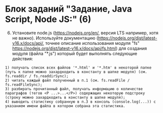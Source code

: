 # Блок заданий "Задание, Java Script, Node JS:" (6)
6. Установите node.js (https://nodejs.org/en/, версия LTS например, хотя не важно).
Используйте документацию (https://nodejs.org/dist/latest-v16.x/docs/api/, точнее описание использования модуля "fs" https://nodejs.org/dist/latest-v16.x/docs/api/fs.html) для создания модуля (файла "*.js") который будет выполнять следующие действия:
```
1) получать список всех файлов '*.html' и '*.htm' в некоторой папке (путь к папке можно захардкодить в константу в шапке модуля) (см. fs.readdir / fs.readdirSync);
2) читать каждый файл полученный в п.1 (см. fs.readFile / fs.readFileSync);
3) разбирать прочитанный файл, получать информацию о количестве параграфов (тегов <P ...>...</P>) содержащих некоторую подстроку (строку можно захардкодить в константу в шапке модуля);
4) выводить статистику собранную в п.3 в консоль (console.log(...)) с указанием имени файла в котором собрана эта статистика.
```